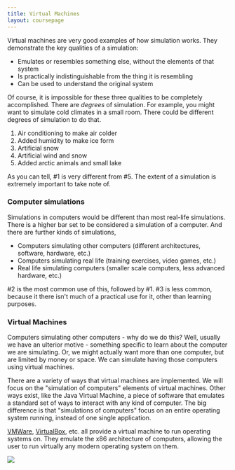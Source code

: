 ```yaml
---
title: Virtual Machines
layout: coursepage
---
```


Virtual machines are very good examples of how simulation works. They demonstrate the key qualities of a simulation:

- Emulates or resembles something else, without the elements of that system
- Is practically indistinguishable from the thing it is resembling
- Can be used to understand the original system

Of course, it is impossible for these three qualities to be completely accomplished. There are *degrees* of simulation. For example, you might want to simulate cold climates in a small room. There could be different degrees of simulation to do that.

1. Air conditioning to make air colder
2. Added humidity to make ice form
3. Artificial snow
4. Artificial wind and snow
5. Added arctic animals and small lake

As you can tell, #1 is very different from #5. The extent of a simulation is extremely important to take note of.

### Computer simulations
Simulations in computers would be different than most real-life simulations. There is a higher bar set to be considered a simulation of a computer. And there are further kinds of simulations,

- Computers simulating other computers (different architectures, software, hardware, etc.)
- Computers simulating real life (training exercises, video games, etc.)
- Real life simulating computers (smaller scale computers, less advanced hardware, etc.)

\#2 is the most common use of this, followed by #1. #3 is less common, because it there isn't much of a practical use for it, other than learning purposes.

### Virtual Machines
Computers simulating other computers - why do we do this? Well, usually we have an ulterior motive - something specific to learn about the computer we are simulating. Or, we might actually want more than one computer, but are limited by money or space. We can simulate having those computers using virtual machines.

There are a variety of ways that virtual machines are implemented. We will focus on the "simulation of computers" elements of virtual machines. Other ways exist, like the Java Virtual Machine, a piece of software that emulates a standard set of ways to interact with any kind of computer. The big difference is that "simulations of computers" focus on an entire operating system running, instead of one single application.

[VMWare](http://www.vmware.com/ca/en/), [VirtualBox](https://www.virtualbox.org/), etc. all provide a virtual machine to run operating systems on. They emulate the x86 architecture of computers, allowing the user to run virtually any modern operating system on them.

![](http://thesystemmaster.com/images/vm_w7_under_xp.jpg)
